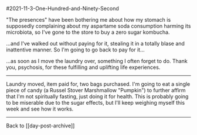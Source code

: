 #2021-11-3-One-Hundred-and-Ninety-Second

"The presences" have been bothering me about how my stomach is supposedly complaining about my aspartame soda consumption harming its microbiota, so I've gone to the store to buy a zero sugar kombucha.

...and I've walked out without paying for it, stealing it in a totally blase and inattentive manner.  So I'm going to go back to pay for it...

...as soon as I move the laundry over, something I often forget to do.  Thank you, psychosis, for these fulfilling and uplifting life experiences.

---
Laundry moved, item paid for, two bags purchased.  I'm going to eat a single piece of candy (a Russel Stover Marshmallow "Pumpkin") to further affirm that I'm not spiritually fasting, just doing it for health.  This is probably going to be miserable due to the sugar effects, but I'll keep weighing myself this week and see how it works.

---
Back to [[day-post-archive]]